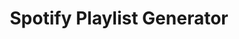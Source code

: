 ---
title: Spotify Playlist Generator
description: Used Spotify's API to create a playlist based off of a pool of music.
url: #
---